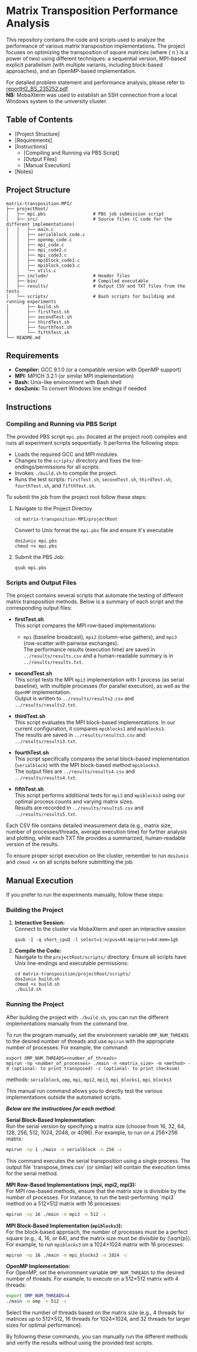 # Matrix Transposition Performance Analysis

This repository contains the code and scripts used to analyze the performance of various matrix transposition implementations. The project focuses on optimizing the transposition of square matrices (where \( n \) is a power of two) using different techniques: a sequential version, MPI-based explicit parallelism (with multiple variants, including block-based approaches), and an OpenMP-based implementation.

For detailed problem statement and performance analysis, please refer to [reportH2_BS_235252.pdf](reportH2_BS_235252.pdf).  
**NB:** MobaXterm was used to establish an SSH connection from a local Windows system to the university cluster.

## Table of Contents

- [Project Structure]
- [Requirements]
- [Instructions]
  - [Compiling and Running via PBS Script]
  - [Output Files]
  - [Manual Execution]
- [Notes]

## Project Structure

```plaintext
matrix-transposition-MPI/
├── projectRoot/
│   ├── mpi.pbs                  # PBS job submission script
│   ├── src/                     # Source files (C code for the different implementations)
│   │   ├── main.c
│   │   ├── serialblock_code.c
│   │   ├── openmp_code.c
│   │   ├── mpi_code.c
│   │   ├── mpi_code2.c
│   │   ├── mpi_code3.c
│   │   ├── mpiblock_code1.c
│   │   ├── mpiblock_code3.c
│   │   └── utils.c
│   ├── include/                 # Header files
│   ├── bin/                     # Compiled executable
│   ├── results/                 # Output CSV and TXT files from the tests
│   └── scripts/                 # Bash scripts for building and running experiments
│       ├── build.sh
│       ├── firstTest.sh
│       ├── secondTest.sh
│       ├── thirdTest.sh
│       ├── fourthTest.sh
│       └── fifthTest.sh
└── README.md
```
## Requirements

- **Compiler:** GCC 9.1.0 (or a compatible version with OpenMP support)
- **MPI:** MPICH 3.2.1 (or similar MPI implementation)
- **Bash:** Unix-like environment with Bash shell
- **dos2unix:** To convert Windows line endings if needed

## Instructions

### Compiling and Running via PBS Script

The provided PBS script `mpi.pbs` (located at the project root) compiles and runs all experiment scripts sequentially. It performs the following steps:
- Loads the required GCC and MPI modules.
- Changes to the `scripts/` directory and fixes the line-endings/permissions for all scripts.
- Invokes `./build.sh` to compile the project.
- Runs the test scripts: `firstTest.sh`, `secondTest.sh`, `thirdTest.sh`, `fourthTest.sh`, and `fifthTest.sh`.

To submit the job from the project root follow these steps:
1. Navigate to the Project Directoy
   ```
   cd matrix-transposition-MPI/projectRoot
   ```
   Convert to Unix format the `mpi.pbs` file and ensure it's executable
   ```
   dos2unix mpi.pbs
   chmod +x mpi.pbs
   ```
2. Submit the PBS Job:
   ```
   qsub mpi.pbs
   ```
### Scripts and Output Files

The project contains several scripts that automate the testing of different matrix transposition methods. Below is a summary of each script and the corresponding output files:

- **firstTest.sh**  
  This script compares the MPI row‐based implementations:  
  - `mpi` (baseline broadcast), `mpi2` (column-wise gathers), and `mpi3` (row-scatter with pairwise exchanges).  
  The performance results (execution time) are saved in `../results/results.csv` and a human-readable summary is in `../results/results.txt`.

- **secondTest.sh**  
  This script tests the MPI `mpi3` implementation with 1 process (as serial baseline), with multiple processes (for parallel execution), as well as the `OpenMP` implementation.  
  Output is written to `../results/results2.csv` and `../results/results2.txt`.

- **thirdTest.sh**  
  This script evaluates the MPI block-based implementations. In our current configuration, it compares `mpiblocks1` and `mpiblocks3`.  
  The results are saved in `../results/results3.csv` and `../results/results3.txt`.

- **fourthTest.sh**  
  This script specifically compares the serial block-based implementation (`serialblock`) with the MPI block-based method `mpiblocks3`.  
  The output files are `../results/results4.csv` and `../results/results4.txt`.

- **fifthTest.sh**  
  This script performs additional tests for `mpi3` and `mpiblocks3` using our optimal process counts and varying matrix sizes.  
  Results are recorded in `../results/results5.csv` and `../results/results5.txt`.

Each CSV file contains detailed measurement data (e.g., matrix size, number of processes/threads, average execution time) for further analysis and plotting, while each TXT file provides a summarized, human-readable version of the results.

To ensure proper script execution on the cluster, remember to run `dos2unix` and `chmod +x` on all scripts before submitting the job.

## Manual Execution

If you prefer to run the experiments manually, follow these steps:

### Building the Project
1. **Interactive Session:**  
   Connect to the cluster via MobaXterm and open an interactive session
   ```
   qsub -I -q short_cpuQ -l select=1:ncpus=64:mpiprocs=64:mem=1gb
   ```
   
3. **Compile the Code:**  
   Navigate to the `projectRoot/scripts/` directory. Ensure all scripts have Unix line-endings and executable permissions:
   ```
   cd matrix-transposition/projectRoot/scripts/
   dos2unix build.sh
   chmod +x build.sh
   ./build.sh
   ```

### Running the Project

After building the project with `./build.sh`, you can run the different implementations manually from the command line. 

To run the program manually, set the environment variable `OMP_NUM_THREADS` to the desired number of threads and use `mpirun` with the appropriate number of processes. For example, the command:
```
export OMP_NUM_THREADS=<number_of_threads>
mpirun -np <number_of_processes> ./main -n <matrix_size> -m <method> -d (optional- to print transposed) -c (optional- to print checksum)
```
methods:
`serialblock`, `omp`, `mpi`, `mpi2`, `mpi3`, `mpi_blocks1`, `mpi_blocks3`

This manual run command allows you to directly test the various implementations outside the automated scripts.

***Below are the instructions for each method***:

**Serial Block-Based Implementation:**  
Run the serial version by specifying a matrix size (choose from 16, 32, 64, 128, 256, 512, 1024, 2048, or 4096). For example, to run on a 256×256 matrix:
```bash
mpirun -np 1 ./main -m serialblock -n 256 -c
```
This command executes the serial transposition using a single process. The output file \`transpose_times.csv\` (or similar) will contain the execution times for the serial method.

**MPI Row-Based Implementations (mpi, mpi2, mpi3):**  
For MPI row-based methods, ensure that the matrix size is divisible by the number of processes. For instance, to run the best-performing \`mpi3\` method on a 512×512 matrix with 16 processes:
```bash
mpirun -np 16 ./main -m mpi3 -n 512 -c
```

**MPI Block-Based Implementation (`mpiblocks3`):**  
For the block-based approach, the number of processes must be a perfect square (e.g., 4, 16, or 64), and the matrix size must be divisible by \(\sqrt{p}\). For example, to run `mpiblocks3` on a 1024×1024 matrix with 16 processes:
```bash
mpirun -np 16 ./main -m mpi_blocks3 -n 1024 -c
```

**OpenMP Implementation:**  
For OpenMP, set the environment variable `OMP_NUM_THREADS` to the desired number of threads. For example, to execute on a 512×512 matrix with 4 threads:
```bash
export OMP_NUM_THREADS=4
./main -m omp -n 512 -c
```
Select the number of threads based on the matrix size (e.g., 4 threads for matrices up to 512×512, 16 threads for 1024×1024, and 32 threads for larger sizes for optimal performance). 



By following these commands, you can manually run the different methods and verify the results without using the provided test scripts.



